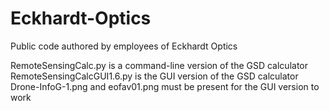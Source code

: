 # Eckhardt-Optics
Public code authored by employees of Eckhardt Optics

RemoteSensingCalc.py is a command-line version of the GSD calculator
RemoteSensingCalcGUI1.6.py is the GUI version of the GSD calculator
     Drone-InfoG-1.png and eofav01.png must be present for the GUI version to work
